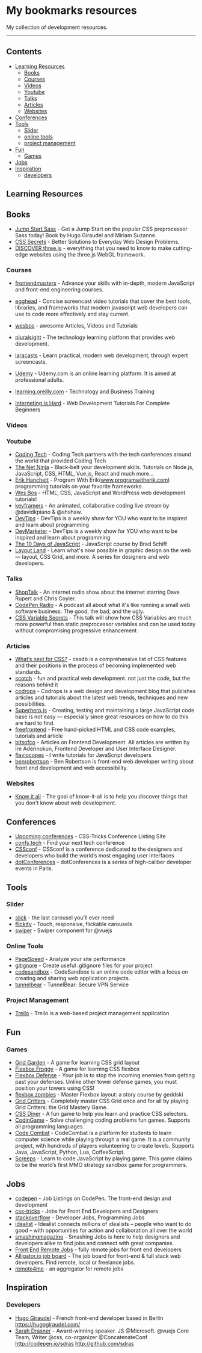 # My bookmarks resources

My collection of development resources.

---

## Contents

- [Learning Resources](#learning-resources)
  - [Books](#books)
  - [Courses](#courses)
  - [Videos](#videos)
  - [Youtube](#youtube)
  - [Talks](#talks)
  - [Articles](#articles)
  - [Websites](#websites)  
- [Conferences](#conferences)
- [Tools](#tools)
  - [Slider](#slider)
  - [online tools](#online-tools)
  - [project management](#project-management)
- [Fun](#fun)
  - [Games](#games)
- [Jobs](#jobs)
- [Inspiration](#inspiration)
  - [developers](#developers)

## Learning Resources

## Books

- [Jump Start Sass](https://www.sitepoint.com/premium/books/jump-start-sass) - Get a Jump Start on the popular CSS preprocessor Sass today! Book by Hugo Giraudel and Miriam Suzanne.
- [CSS Secrets](https://www.goodreads.com/book/show/20830437-css-secrets) -  Better Solutions to Everyday Web Design Problems.
- [DISCOVER three.js](https://discoverthreejs.com/) - everything that you need to know to make cutting-edge websites using the three.js WebGL framework.

### Courses

- [frontendmasters](https://frontendmasters.com/) - Advance your skills with in-depth, modern JavaScript and front-end engineering courses.
- [egghead](https://egghead.io/) - Concise screencast video tutorials that cover the best tools, libraries, and frameworks that modern javascript web developers can use to code more effectively and stay current.
- [wesbos](https://wesbos.com/courses/) - awesome Articles, Videos and Tutorials

- [pluralsight](https://www.pluralsight.com/) - The technology learning platform that provides web development.
- [laracasts](https://laracasts.com/) - Learn practical, modern web development, through expert screencasts.
- [Udemy](https://www.udemy.com/) - Udemy.com is an online learning platform. It is aimed at professional adults.
- [learning.oreilly.com](learning.oreilly.com) - Technology and Business Training
- [Interneting Is Hard](https://internetingishard.com/) - Web Development Tutorials For Complete Beginners

### Videos

### Youtube

- [Coding Tech](https://www.youtube.com/channel/UCtxCXg-UvSnTKPOzLH4wJaQ) - Coding Tech partners with the tech conferences around the world that provided Coding Tech
- [The Net Ninja](https://www.youtube.com/channel/UCW5YeuERMmlnqo4oq8vwUpg) - Black-belt your development skills. Tutorials on Node.js, JavaScript, CSS, HTML, Vue.js, React and much more...
- [Erik Hanchett](https://www.youtube.com/channel/UCshZ3rdoCLjDYuTR_RBubzw) - Program With Erik(www.programwitherik.com) programming tutorials on your favorite frameworks.
- [Wes Bos](https://www.youtube.com/user/wesbos) - HTML, CSS, JavaScript and WordPress web development tutorials!
- [keyframers](https://www.youtube.com/channel/UCtmYk7H-NNYLEe_LgBRYomA) - An animated, collaborative coding live stream by @davidkpiano & @shshaw.
- [DevTips](https://www.youtube.com/user/DevTipsForDesigners) - DevTips is a weekly show for YOU who want to be inspired and learn about programming
- [DevMarketer](https://www.youtube.com/channel/UC6kwT7-jjZHHF1s7vCfg2CA) - DevTips is a weekly show for YOU who want to be inspired and learn about programming
- [The 10 Days of JavaScript](https://www.youtube.com/watch?v=dc-2t26Vuhs&list=PLpcSpRrAaOaoIqHQddZOdbRrzr5dJtgSs) - JavaScript course by Brad Schiff
- [Layout Land](https://www.youtube.com/channel/UC7TizprGknbDalbHplROtag) - Learn what's now possible in graphic design on the web — layout, CSS Grid, and more. A series for designers and web developers.

### Talks
- [ShopTalk](https://shoptalkshow.com/) - An internet radio show about the internet starring Dave Rupert and Chris Coyier.
- [CodePen Radio](https://blog.codepen.io/radio/) - A podcast all about what it's like running a small web software business. The good, the bad, and the ugly.
- [CSS Variable Secrets](https://www.youtube.com/watch?v=UQRSaG1hQ20) - This talk will show how CSS Variables are much more powerful than static preprocessor variables and can be used today without compromising progressive enhancement

### Articles
- [What’s next for CSS?](https://cssdb.org/) - cssdb is a comprehensive list of CSS features and their positions in the process of becoming implemented web standards.
- [scotch](https://scotch.io/) - fun and practical web development. not just the code, but the reasons behind it
- [codrops](https://tympanus.net/codrops/) - Codrops is a web design and development blog that publishes articles and tutorials about the latest web trends, techniques and new possibilities.
- [Superhero.js](http://superherojs.com/) - Creating, testing and maintaining a large JavaScript code base is not easy — especially since great resources on how to do this are hard to find.
- [freefrontend](https://freefrontend.com/) - Free hand-picked HTML and CSS code examples, tutorials and article
- [bitsofco](https://bitsofco.de/) -  Articles on Frontend Development. All articles are written by Ire Aderinokun, Frontend Developer and User Interface Designer.
- [flaviocopes](https://flaviocopes.com/) - I write tutorials for JavaScript developers
- [benrobertson](https://benrobertson.io/blog/) - Ben Robertson is front-end web developer writing about front end development and web accessibility.

### Websites
- [Know it all](https://know-it-all.io/) - The goal of know-it-all is to help you discover things that you don't know about web development.

## Conferences

- [Upcoming conferences](https://conferences.css-tricks.com/) - CSS-Tricks Conference Listing Site
- [confs.tech](https://confs.tech/) - Find your next tech conference
- [CSSconf](http://cssconf.org/) - CSSconf is a conference dedicated to the designers and developers who build the world’s most engaging user interfaces
- [dotConferences](https://www.dotconferences.com/) - dotConferences is a series of high-caliber developer events in Paris.

## Tools

### Slider

- [slick](http://kenwheeler.github.io/slick/) - the last carousel you'll ever need
- [flickity](https://flickity.metafizzy.co/) - Touch, responsive, flickable carousels
- [swiper](https://github.com/surmon-china/vue-awesome-swiper) - Swiper component for @vuejs

### Online Tools
- [PageSpeed](https://developers.google.com/speed/) - Analyze your site performance
- [gitignore](https://www.gitignore.io/) - Create useful .gitignore files for your project
- [codesandbox](https://codesandbox.io/) - CodeSandbox is an online code editor with a focus on creating and sharing web application projects.
- [tunnelbear](https://www.tunnelbear.com/) - TunnelBear: Secure VPN Service

### Project Management
- [Trello](https://trello.com/) - Trello is a web-based project management application

## Fun

### Games
- [Grid Garden](http://cssgridgarden.com/) - A game for learning CSS grid layout
- [Flexbox Froggy](https://flexboxfroggy.com/) - A game for learning CSS flexbox
- [Flexbox Defense](http://www.flexboxdefense.com/) - Your job is to stop the incoming enemies from getting past your defenses. Unlike other tower defense games, you must position your towers using CSS!
- [flexbox zombies](https://flexboxzombies.com/) - Master Flexbox layout: a story course by geddski
- [Grid Critters](http://www.gridcritters.com/) - Completely master CSS Grid once and for all by playing Grid Critters: the Grid Mastery Game.
- [CSS Diner](http://flukeout.github.io/) - A fun game to help you learn and practice CSS selectors.
- [CodinGame](https://www.codingame.com) - Solve challenging coding problems fun games. Supports all programming languages.
- [Code Combat](https://codecombat.com) - CodeCombat is a platform for students to learn computer science while playing through a real game. It is a community project, with hundreds of players volunteering to create levels. Supports Java, JavaScript, Python, Lua, CoffeeScript.
- [Screeps](https://screeps.com/) - Learn to code JavaScript by playing game. This game claims to be the world’s first MMO strategy sandbox game for programmers.

## Jobs

- [codepen](https://codepen.io/jobs/) - Job Listings on CodePen. The front-end design and development
- [css-tricks](https://css-tricks.com/jobs/) - Jobs for Front End Developers and Designers
- [stackoverflow](https://stackoverflow.com/jobs) - Developer Jobs, Programming Jobs
- [idealist](https://www.idealist.org) - Idealist connects millions of idealists – people who want to do good – with opportunities for action and collaboration all over the world
- [smashingmagazine](https://www.smashingmagazine.com/jobs/) - Smashing Jobs is here to help designers and developers alike to find jobs and connect with great companies.
- [Front End Remote Jobs](https://frontendremotejobs.com/) - fully remote jobs for front end developers
- [Alligator.io job board](https://jobs.alligator.io/) - The job board for front-end & full stack web developers. Find remote, local or freelance jobs.
- [remote4me](https://remote4me.com/) - an aggregator for remote jobs

## Inspiration

### Developers

- [Hugo Giraudel](https://twitter.com/HugoGiraudel) - French front-end developer based in Berlin https://hugogiraudel.com/
- [Sarah Drasner](https://twitter.com/sarah_edo) - Award-winning speaker. JS @Microsoft. @vuejs Core Team, Writer @css, co-organizer @ConcatenateConf http://codepen.io/sdras  http://github.com/sdras
